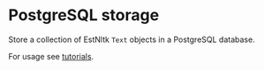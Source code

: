 # PostgreSQL storage

Store a collection of EstNltk `Text` objects in a PostgreSQL database.

For usage see [tutorials](../../../tutorials/postgres).